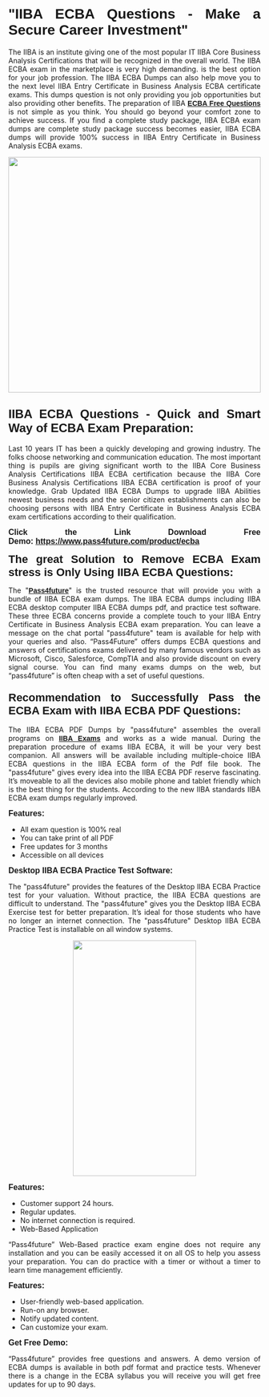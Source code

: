 
<h1 style="text-align: justify;"><span style="font-family:Tahoma,Geneva,sans-serif;"><strong>"IIBA ECBA Questions - Make a Secure Career Investment"</strong></span></h1>

<p style="text-align: justify;">The IIBA is an institute giving one of the most popular IT IIBA Core Business Analysis Certifications that will be recognized in the overall world. The IIBA ECBA exam in the marketplace is very high demanding. is the best option for your job profession. The IIBA ECBA Dumps can also help move you to the next level IIBA Entry Certificate in Business Analysis ECBA certificate exams. This dumps question is not only providing you job opportunities but also providing other benefits. The preparation of IIBA <span style="font-family:Tahoma,Geneva,sans-serif;"><strong><a href="https://www.pass4future.com/questions/iiba/ecba">ECBA Free Questions</a></strong></span> is not simple as you think. You should go beyond your comfort zone to achieve success. If you find a complete study package, IIBA ECBA exam dumps are complete study package success becomes easier, IIBA ECBA dumps will provide 100% success in IIBA Entry Certificate in Business Analysis ECBA exams.</p>

<p style="text-align: justify;"><a href="https://www.pass4future.com/product/ecba"><img alt="" src="https://lh3.googleusercontent.com/pw/AM-JKLVhEO4I138wJzOepD3laGU-R1M7eT-OTYdow6pCESip26lSeaxxzS9BVWUKuzj1e3L_MoxCfVgBEvV8ODwl1LGzlZbt6HJm3NXXplPwnYiBfuYM_eQCcVVRMaAwHdsl3AhHOZS-up7mzwmd4i4EpEGq=w1112-h625-no?authuser=0" style="width: 100%; height: 470px;" /></a></p>

<h2 style="text-align: justify;"><span style="font-size:24px;"><strong><span style="font-family:Tahoma,Geneva,sans-serif;">IIBA ECBA Questions - Quick and Smart Way of ECBA Exam Preparation:</span></strong></span></h2>

<p style="text-align: justify;">Last 10 years IT has been a quickly developing and growing industry. The folks choose networking and communication education. The most important thing is pupils are giving significant worth to the IIBA Core Business Analysis Certifications IIBA ECBA certification because the IIBA Core Business Analysis Certifications IIBA ECBA certification is proof of your knowledge. Grab Updated IIBA ECBA Dumps to upgrade IIBA Abilities newest business needs and the senior citizen establishments can also be choosing persons with IIBA Entry Certificate in Business Analysis ECBA exam certifications according to their qualification.</p>

<p style="text-align: justify;"><strong><span style="font-family:Lucida Sans Unicode,Lucida Grande,sans-serif;"><span style="font-size:16px;">Click the Link Download Free Demo: <a href="https://www.pass4future.com/product/ecba">https://www.pass4future.com/product/ecba</a></span></span></strong></p>

<p style="text-align: justify;"><strong><span style="font-size:22px;"><span style="font-family:Tahoma,Geneva,sans-serif;">The great Solution to Remove ECBA Exam stress is Only Using IIBA ECBA Questions:</span></span></strong></p>

<p style="text-align: justify;">The "<span style="font-family:Lucida Sans Unicode,Lucida Grande,sans-serif;"><a href="https://www.pass4future.com/"><strong>Pass4future</strong></a></span>" is the trusted resource that will provide you with a bundle of IIBA ECBA exam dumps. The IIBA ECBA dumps including IIBA ECBA desktop computer IIBA ECBA dumps pdf, and practice test software. These three ECBA concerns provide a complete touch to your IIBA Entry Certificate in Business Analysis ECBA exam preparation. You can leave a message on the chat portal "pass4future" team is available for help with your queries and also. “Pass4Future” offers dumps ECBA questions and answers of certifications exams delivered by many famous vendors such as Microsoft, Cisco, Salesforce, CompTIA and also provide discount on every signal course. You can find many exams dumps on the web, but “pass4future” is often cheap with a set of useful questions.</p>

<h3 style="text-align: justify;"><span style="font-size:22px;"><strong><span style="font-family:Tahoma,Geneva,sans-serif;">Recommendation to Successfully Pass the ECBA Exam with IIBA ECBA PDF Questions:</span></strong></span></h3>

<p style="text-align: justify;">The IIBA ECBA PDF Dumps by "pass4future" assembles the overall programs on <span style="font-family:Lucida Sans Unicode,Lucida Grande,sans-serif;"><strong><a href="https://www.pass4future.com/iiba">IIBA Exams</a></strong></span> and works as a wide manual. During the preparation procedure of exams IIBA ECBA, it will be your very best companion. All answers will be available including multiple-choice IIBA ECBA questions in the IIBA ECBA form of the Pdf file book. The "pass4future" gives every idea into the IIBA ECBA PDF reserve fascinating. It’s moveable to all the devices also mobile phone and tablet friendly which is the best thing for the students. According to the new IIBA standards IIBA ECBA exam dumps regularly improved.</p>

<p style="text-align: justify;"><span style="font-family:Lucida Sans Unicode,Lucida Grande,sans-serif;"><span style="font-size:16px;"><strong>Features:</strong></span></span></p>

<ul>
	<li style="text-align: justify;">All exam question is 100% real</li>
	<li style="text-align: justify;">You can take print of all PDF</li>
	<li style="text-align: justify;">Free updates for 3 months </li>
	<li style="text-align: justify;">Accessible on all devices</li>
</ul>

<p style="text-align: justify;"><span style="font-family:Tahoma,Geneva,sans-serif;"><span style="font-size:16px;"><strong>Desktop IIBA ECBA Practice Test Software:</strong></span></span></p>

<p style="text-align: justify;">The "pass4future" provides the features of the Desktop IIBA ECBA Practice test for your valuation. Without practice, the IIBA ECBA questions are difficult to understand. The "pass4future" gives you the Desktop IIBA ECBA Exercise test for better preparation. It’s ideal for those students who have no longer an internet connection. The "pass4future" Desktop IIBA ECBA Practice Test is installable on all window systems.</p>

<p style="text-align: center;"><a href="https://www.pass4future.com/product/ecba"><img alt="" src="https://lh3.googleusercontent.com/pw/AM-JKLV3yUm3jiqqIo1xIsj1VJ_UeysYexQY-pRYO0rIFl3vg11QZioN-gzffpw2AfKqFynWuvoXOreWrWS0swpr4xmOSWfwII2jvatteuqrfxiWGFBSHPiZUCoi33jqeymK5dmu-0enyX6tayRCAMHw05jv=s625-no?authuser=0" style="width: 70%; height: 470px;" /></a></p>

<p style="text-align: justify;"><span style="font-size:16px;"><span style="font-family:Lucida Sans Unicode,Lucida Grande,sans-serif;"><strong>Features:</strong></span></span></p>

<ul>
	<li style="text-align: justify;">Customer support 24 hours. </li>
	<li style="text-align: justify;">Regular updates. </li>
	<li style="text-align: justify;">No internet connection is required.</li>
	<li style="text-align: justify;">Web-Based Application</li>
</ul>

<p style="text-align: justify;">“Pass4future” Web-Based practice exam engine does not require any installation and you can be easily accessed it on all OS to help you assess your preparation. You can do practice with a timer or without a timer to learn time management efficiently.</p>

<p style="text-align: justify;"><strong><span style="font-size:16px;"><span style="font-family:Lucida Sans Unicode,Lucida Grande,sans-serif;">Features:</span></span></strong></p>

<ul>
	<li style="text-align: justify;">User-friendly web-based application.</li>
	<li style="text-align: justify;">Run-on any browser. </li>
	<li style="text-align: justify;">Notify updated content.</li>
	<li style="text-align: justify;">Can customize your exam.</li>
</ul>

<p style="text-align: justify;"><span style="font-size:16px;"><span style="font-family:Lucida Sans Unicode,Lucida Grande,sans-serif;"><strong>Get Free Demo:</strong></span></span></p>

<p style="text-align: justify;">“Pass4future” provides free questions and answers. A demo version of ECBA dumps is available in both pdf format and practice tests. Whenever there is a change in the ECBA syllabus you will receive you will get free updates for up to 90 days. </p>
